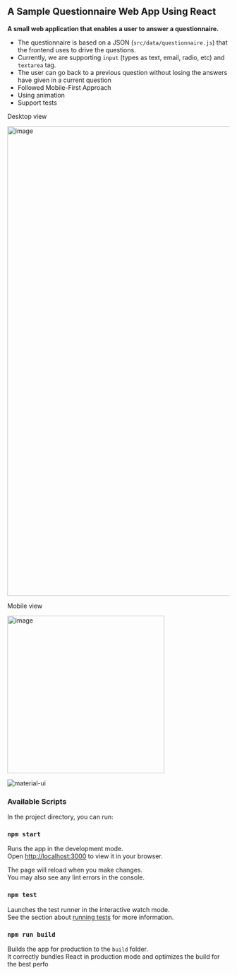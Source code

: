 ## A Sample Questionnaire Web App Using React 

 **A small web application that enables a user to answer a questionnaire.**
- The questionnaire is based on a JSON (`src/data/questionnaire.js`) that the frontend uses to drive the questions. 
- Currently, we are supporting `input` (types as text, email, radio, etc) and `textarea` tag. 
- The user can go back to a previous question without losing the answers have given in a current question
- Followed Mobile-First Approach 
- Using animation 
- Support tests

Desktop view

<img width="1062" alt="image" src="https://user-images.githubusercontent.com/37729206/159499663-c49f3e42-afd5-4441-8665-08610e78e4f2.png">

Mobile view

<img width="356" alt="image" src="https://user-images.githubusercontent.com/37729206/232368488-e00f4580-819c-41ff-a57c-9773d13e4e3f.png">

![material-ui](https://user-images.githubusercontent.com/37729206/232368904-74d3468c-54ff-4cd0-bac9-4bce4e20794d.gif)



### Available Scripts

In the project directory, you can run:

### `npm start`

Runs the app in the development mode.\
Open [http://localhost:3000](http://localhost:3000) to view it in your browser.

The page will reload when you make changes.\
You may also see any lint errors in the console.

### `npm test`

Launches the test runner in the interactive watch mode.\
See the section about [running tests](https://facebook.github.io/create-react-app/docs/running-tests) for more information.

### `npm run build`

Builds the app for production to the `build` folder.\
It correctly bundles React in production mode and optimizes the build for the best perfo
